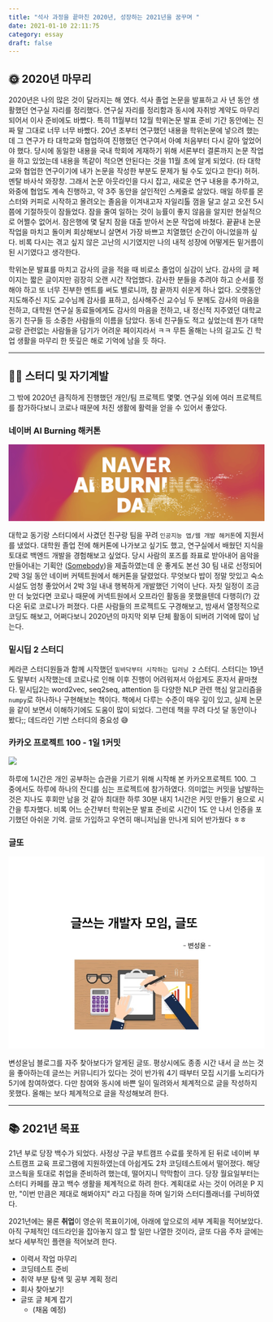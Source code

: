 ```yaml
---
title: "석사 과정을 끝마친 2020년, 성장하는 2021년을 꿈꾸며 "
date: 2021-01-10 22:11:75
category: essay
draft: false
---
```



## 🌞 2020년 마무리
2020년은 나의 많은 것이 달라지는 해 였다. 석사 졸업 논문을 발표하고 사 년 동안 생활했던 연구실 자리를 정리했다. 연구실 자리를 정리함과 동시에 자취방 계약도 마무리 되어서 이사 준비에도 바빴다. 특히 11월부터 12월 학위논문 발표 준비 기간 동안에는 진짜 말 그대로 너무  너무 바빴다. 20년 초부터 연구했던 내용을 학위논문에 넣으려 했는데 그 연구가 타 대학교와 협업하여 진행했던 연구여서 아예 처음부터 다시 갈아 엎었어야 했다. 당시에 동일한 내용을 국내 학회에 게재하기 위해 서론부터 결론까지 논문 작업을 하고 있었는데 내용을 똑같이 적으면 안된다는 것을 11월 초에 알게 되었다. (타 대학교와 협업한 연구이기에 내가 논문을 작성한 부분도 문제가 될 수도 있다고 한다) 허허. 멘탈 바사삭 와장창. 그래서 논문 아웃라인을 다시 잡고, 새로운 연구 내용을 추가하고, 와중에 협업도 계속 진행하고, 약 3주 동안을 살인적인 스케줄로 살았다. 매일 하루를 몬스터와 커피로 시작하고 몰려오는 졸음을 이겨내고자 자일리톨 껌을 달고 살고 오전 5시 쯤에 기절하듯이 잠들었다. 잠을 줄여 일하는 것이 능률이 좋지 않음을 알지만 현실적으로 어쩔수 없어서. 잠은행에 몇 달치 잠을 대출 받아서 논문 작업에 바쳤다. 끝끝내 논문 작업을 마치고 돌이켜 회상해보니 살면서 가장 바쁘고 치열했던 순간이 아니었을까 싶다. 비록 다시는 겪고 싶지 않은 고난의 시기였지만 나의 내적 성장에 어떻게든 밑거름이 된 시기였다고 생각한다. 

학위논문 발표를 마치고 감사의 글을 적을 때 비로소 졸업이 실감이 났다. 감사의 글 페이지는 짧은 글이지만 굉장히 오랜 시간 작업했다. 감사한 분들을 추려야 하고 순서를 정해야 하고 또 너무 진부한 멘트를 써도 별로니까, 참 끝까지 쉬운게 하나 없다. 오랫동안 지도해주신 지도 교수님께 감사를 표하고, 심사해주신 교수님 두 분께도 감사의 마음을 전하고, 대학원 연구실 동료들에게도 감사의 마음을 전하고, 내 정신적 지주였던 대학교 동기 친구들 등 소중한 사람들의 이름을 담았다. 동네 친구들도 적고 싶었는데 뭔가 대학교랑 관련없는 사람들을 담기가 어려운 페이지라서 ㅋㅋ 무튼 올해는 나의 길고도 긴 학업 생활을 마무리 한 뜻깊은 해로 기억에 남을 듯 하다. 

- - - -
## 👩‍💻 스터디 및 자기계발
그 밖에 2020년 큼직하게 진행했던 개인/팀 프로젝트 몇몇. 연구실 외에 여러 프로젝트를 참가하다보니 코로나 때문에 처진 생활에 활력을 얻을 수 있어서 좋았다.

### 네이버 AI Burning 해커톤
![](2020bye/03A83703-F3C0-449B-91AD-C4D6E4EFFF8F.png)

대학교 동기랑 스터디에서 사겼던 친구랑 팀을 꾸려 `인공지능 앱/웹 개발 해커톤`에 지원서를 냈었다. 대학원 졸업 전에 해커톤에 나가보고 싶기도 했고, 연구실에서 배웠던 지식을 토대로 백엔드 개발을 경험해보고 싶었다. 당시 사람의 포즈를 좌표로 받아내어 음악을 만들어내는 기획안 ([Somebody](https://github.com/woodongk/Somebody))을 제출하였는데 운 좋게도 본선 30 팀 내로 선정되어 2박 3일 동안 네이버 커텍트원에서 해커톤을 달렸었다. 무엇보다 밥이 정말 맛있고 숙소 시설도 엄청 좋았어서 2박 3일 내내 행복하게 개발했던 기억이 난다. 자칫 일정이 조금만 더 늦었다면 코로나 때문에 커넥트원에서 오프라인 활동을 못했을텐데 다행히(?) 갔다온 뒤로 코로나가 퍼졌다. 
다른 사람들의 프로젝트도 구경해보고, 밤새서 열정적으로 코딩도 해보고, 어쩌다보니 2020년의 마지막 외부 단체 활동이 되버려 기억에 많이 남는다.

### 밑시딥 2 스터디 
케라콘 스터디원들과 함께 시작했던  `밑바닥부터 시작하는 딥러닝 2` 스터디. 스터디는 19년도 말부터 시작했는데 코로나로 인해 이후 진행이 어려워져서 아쉽게도 혼자서 끝마쳤다. 밑시딥2는 word2vec, seq2seq, attention 등 다양한 NLP 관련 핵심 알고리즘을   `numpy`로 하나하나 구현해보는 책이다. 책에서 다루는 수준이 매우 깊이 있고, 실제 논문을 같이 보면서 이해하기에도 도움이 많이 되었다. 그런데 책을 무려 다섯 달 동안이나 봤다;; 데드라인 기반 스터디의 중요성 😅

### 카카오 프로젝트 100 - 1일 1커밋
![](2020bye/%E1%84%80%E1%85%B3%E1%84%85%E1%85%B5%E1%86%B71.png)

하루에 1시간은 개인 공부하는 습관을 기르기 위해 시작해 본 카카오프로젝트 100. 그 중에서도 하루에 하나의 잔디를 심는 프로젝트에 참가하였다. 의미없는 커밋을 남발하는 것은 지나도 후회만 남을 것 같아 최대한 하루 30분 내지 1시간은 커밋 만들기 용으로 시간을 투자했다. 비록 어느 순간부터 학위논문 발표 준비로 시간이 1도 안 나서 인증을 포기했던 아쉬운 기억. 글또 가입하고 우연히 매니저님을 만나게 되어 반가웠다 ㅎㅎ 

### 글또
![](2020bye/-1-638.jpg)

변성윤님 블로그를 자주 찾아보다가 알게된 글또. 평상시에도 종종 시간 내서 글 쓰는 것을 좋아하는데 글쓰는 커뮤니티가 있다는 것이 반가워 4기 때부터 모집 시기를 노리다가 5기에 참여하였다. 다만 참여와 동시에 바쁜 일이 밀려와서 체계적으로 글을 작성하지 못했다. 올해는 보다 체계적으로 글을 작성해보려 한다. 

- - - -
## 📚 2021년 목표
21년 부로 당장 백수가 되었다. 사정상 구글 부트캠프 수료를 못하게 된 뒤로 네이버 부스트캠프 교육 프로그램에 지원하였는데 아쉽게도 2차 코딩테스트에서 떨어졌다. 해당 코스웍을 토대로 취업을 준비하려 했는데, 떨어지니 막막함이 크다. 당장 월요일부터는 스터디 카페를 끊고 백수 생활을 체계적으로 하려 한다. 계획대로 사는 것이 어려운 P 지만, "이번 만큼은 제대로 해봐야지" 라고 다짐을 하며 일기와 스터디플래너를 구비하였다.

2021년에는 물론 **취업**이 영순위 목표이기에, 아래에 앞으로의 세부 계획을 적어보았다. 아직 구체적인 데드라인을 잡아놓지 않고 할 일만 나열한 것이라, 글또 다음 주차 글에는 보다 세부적인 플랜을 적어보려 한다. 

- 이력서 작업 마무리
- 코딩테스트 준비
- 취약 부분 탐색 및 공부 계획 정리
- 회사 찾아보기!
- 글또 글 체계 잡기
	- (채움 예정)


